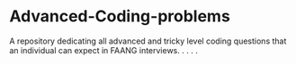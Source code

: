 # Advanced-Coding-problems
A repository dedicating all advanced and tricky level coding questions that an individual can expect in FAANG interviews.
.
.
.
.
